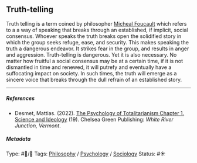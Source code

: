 ## Truth-telling

Truth telling is a term coined by philosopher [Micheal Foucault]() which refers to a a way of speaking that breaks through an established, if implicit, social consensus. Whoever speaks the truth breaks open the solidified story in which the group seeks refuge, ease, and security. This makes speaking the truth a dangerous endeavor. It strikes fear in the group, and results in anger and aggression. Truth-telling is dangerous. Yet it is also necessary. No matter how fruitful a social consensus may be at a certain time, if it is not dismantled in time and renewed, it will putrefy and eventually have a suffocating impact on society. In such times, the truth will emerge as a sincere voice that breaks through the dull refrain of an established story.

---

##### References

* Desmet, Mattias. (2022). [The Psychology of Totalitarianism Chapter 1. Science and Ideology](The%20Psychology%20of%20Totalitarianism%20Chapter%201.%20Science%20and%20Ideology.md) (19). Chelsea Green Publishing: *White River Junction, Vermont*.

##### Metadata

Type: #🔵/🔵 
Tags: [Philosophy](Philosophy.md) / [Psychology](Psychology.md) / [Sociology](Sociology.md) 
Status: #☀️ 
